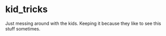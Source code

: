 kid_tricks
==========

Just messing around with the kids. Keeping it because they like to see this stuff sometimes.